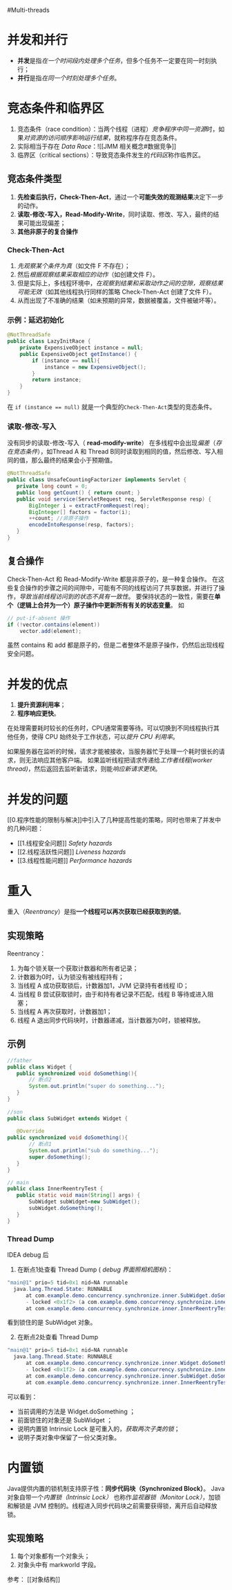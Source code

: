 #Multi-threads 
# 并发和并行
- **并发**是指*在一个时间段内处理多个任务*，但多个任务不一定要在同一时刻执行；
- **并行**是指*在同一个时刻处理多个任务*。

# 竞态条件和临界区
1. 竞态条件（race condition）：当两个线程（进程）*竞争程序中同一资源*时，如果*对资源的访问顺序影响运行结果*，就称程序存在竞态条件。
2. 实际相当于存在 *Data Race*：![[JMM 相关概念#数据竞争]]
3. 临界区（critical sections）：导致竞态条件发生的*代码区*称作临界区。


## 竞态条件类型
1. **先检查后执行，Check-Then-Act**，通过一个**可能失效的观测结果**决定下一步的动作。
2. **读取-修改-写入，Read-Modify-Write**，同时读取、修改、写入，最终的结果可能出现偏差；
3. **其他非原子的复合操作**

### Check-Then-Act
1. *先观察某个条件为真*（如文件 F 不存在）；
2. 然后*根据观察结果采取相应的动作*（如创建文件 F）。
3. 但是实际上，多线程环境中，*在观察到结果和采取动作之间的空隙，观察结果可能无效*（如其他线程执行同样的策略 Check-Then-Act 创建了文件 F）。
4. 从而出现了不准确的结果（如未预期的异常，数据被覆盖，文件被破坏等）。
  

### 示例：延迟初始化
```java
@NotThreadSafe
public class LazyInitRace {
	private ExpensiveObject instance = null;
	public ExpensiveObject getInstance() {
		if (instance == null){
			instance = new ExpensiveObject();
		}
		return instance;
	}
}
```

在 `if (instance == null)` 就是一个典型的`Check-Then-Act`类型的竞态条件。

### 读取-修改-写入
没有同步的读取-修改-写入（ **read-modify-write**） 在多线程中会出现*偏差*（*存在竞态条件*），如Thread A 和 Thread B同时读取到相同的值，然后修改、写入相同的值，那么最终的结果会小于预期值。
 
 ```java
 @NotThreadSafe
public class UnsafeCountingFactorizer implements Servlet {
	private long count = 0;
	public long getCount() { return count; }
	public void service(ServletRequest req, ServletResponse resp) {
		BigInteger i = extractFromRequest(req);
		BigInteger[] factors = factor(i);
		++count; //非原子操作
		encodeIntoResponse(resp, factors);
	}
}
```

## 复合操作
Check-Then-Act 和 Read-Modify-Write 都是非原子的，是一种复合操作。
在这些复合操作的步骤之间的间隙中，可能有不同的线程访问了共享数据，并进行了操作，*导致当前线程访问到的状态不具有一致性*。
要保持状态的一致性，需要在**单个（逻辑上合并为一个）原子操作中更新所有有关的状态变量**。
如
```java
// put-if-absent 操作
if (!vector.contains(element))
	vector.add(element);
```

虽然 contains 和 add 都是原子的，但是二者整体不是原子操作，仍然后出现线程安全问题。

# 并发的优点
1. **提升资源利用率**；
2. **程序响应更快**。

在处理需要耗时较长的任务时，CPU通常需要等待。可以切换到不同线程执行其他任务，使得 CPU 始终处于工作状态，可以*提升 CPU 利用率*。

如果服务器在监听的时候，请求才能被接收，当服务器忙于处理一个耗时很长的请求，则无法响应其他客户端。
如果监听线程把请求传递给*工作者线程(worker thread)*，然后返回去监听新请求，则能*响应新请求更快*。

# 并发的问题
[[0.程序性能的限制与解决]]中引入了几种提高性能的策略，同时也带来了并发中的几种问题：
- [[1.线程安全问题]] *Safety hazards*
- [[2.线程活跃性问题]] *Liveness hazards*
- [[3.线程性能问题]] *Performance hazards*


# 重入
重入（*Reentrancy*）是指**一个线程可以再次获取已经获取到的锁**。

## 实现策略
Reentrancy：
1. 为每个锁关联一个获取计数器和所有者记录；
2. 计数器为0时，认为锁没有被线程持有；
3. 当线程 A 成功获取锁后，计数器加1，JVM 记录持有者线程 ID；
4. 当线程 B 尝试获取锁时，由于和持有者记录不匹配，线程 B 等待或进入阻塞；
5. 当线程 A 再次获取时，计数器加1；
6. 线程 A 退出同步代码块时，计数器递减，当计数器为0时，锁被释放。

 ## 示例
 
 ```java
 //father
public class Widget {  
    public synchronized void doSomething(){ 
		// 断点2
        System.out.println("super do something...");  
    }  
}
  
//son
public class SubWidget extends Widget {  
  
    @Override  
 public synchronized void doSomething(){  
 		// 断点1
        System.out.println("sub do something...");  
        super.doSomething();  
    }  
}

// main
public class InnerReentryTest {  
    public static void main(String[] args) {  
        SubWidget subWidget=new SubWidget();  
        subWidget.doSomething();  
    }  
}
```


### Thread Dump
IDEA debug 后
1. 在断点1处查看 Thread Dump ( *debug 界面照相机图标*)：
```java
"main@1" prio=5 tid=0x1 nid=NA runnable
  java.lang.Thread.State: RUNNABLE
	  at com.example.demo.concurrency.synchronize.inner.SubWidget.doSomething(SubWidget.java:14)
	  - locked <0x1f2> (a com.example.demo.concurrency.synchronize.inner.SubWidget)
	  at com.example.demo.concurrency.synchronize.inner.InnerReentryTest.main(InnerReentryTest.java:13)
```

看到锁住的是 SubWidget 对象。

2. 在断点2处查看 Thread Dump

```java
"main@1" prio=5 tid=0x1 nid=NA runnable
  java.lang.Thread.State: RUNNABLE
	  at com.example.demo.concurrency.synchronize.inner.Widget.doSomething(Widget.java:12)
	  - locked <0x1f2> (a com.example.demo.concurrency.synchronize.inner.SubWidget)
	  at com.example.demo.concurrency.synchronize.inner.SubWidget.doSomething(SubWidget.java:15)
	  at com.example.demo.concurrency.synchronize.inner.InnerReentryTest.main(InnerReentryTest.java:13)
```

可以看到：
-  当前调用的方法是 Widget.doSomething ；
-  前面锁住的对象还是 SubWidget ；
-  说明内置锁 Intrinsic Lock 是可重入的，*获取两次子类的锁*；
-  说明子类对象中保留了一份父类对象。


# 内置锁
Java提供内置的锁机制支持原子性：**同步代码块（Synchronized Block）**。
Java对象自带一个*内置锁（Intrinsic Lock）* 也称作*监视器锁（Monitor Lock）*，加锁和解锁是 JVM 控制的。线程进入同步代码块之前需要获得锁，离开后自动释放锁。

## 实现策略
1. 每个对象都有一个对象头；
2. 对象头中有 markworld 字段。

参考：
[[对象结构]]